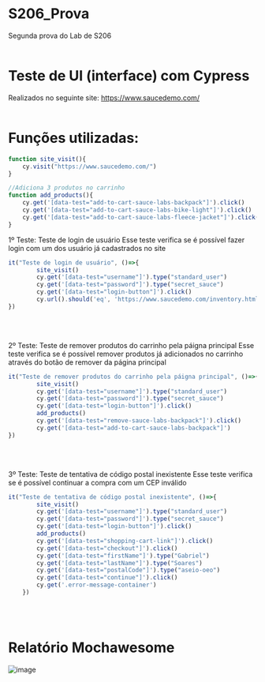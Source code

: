 # S206_Prova
Segunda prova do Lab de S206
<br>
<br>

# Teste de UI (interface) com Cypress
Realizados no seguinte site: https://www.saucedemo.com/
<br>
<br>

# Funções utilizadas:
```javascript
function site_visit(){
    cy.visit("https://www.saucedemo.com/")
}

//Adiciona 3 produtos no carrinho
function add_products(){
    cy.get('[data-test="add-to-cart-sauce-labs-backpack"]').click()
    cy.get('[data-test="add-to-cart-sauce-labs-bike-light"]').click()
    cy.get('[data-test="add-to-cart-sauce-labs-fleece-jacket"]').click()
}
```

1º Teste: Teste de login de usuário
Esse teste verifica se é possível fazer login com um dos usuário já cadastrados no site
```javascript
it("Teste de login de usuário", ()=>{
        site_visit()
        cy.get('[data-test="username"]').type("standard_user")
        cy.get('[data-test="password"]').type("secret_sauce")
        cy.get('[data-test="login-button"]').click()
        cy.url().should('eq', 'https://www.saucedemo.com/inventory.html')
})
```

<br>
<br>

2º Teste: Teste de remover produtos do carrinho pela páigna principal
Esse teste verifica se é possível remover produtos já adicionados no carrinho através do botão de remover da página principal
```javascript
it("Teste de remover produtos do carrinho pela páigna principal", ()=>{
        site_visit()
        cy.get('[data-test="username"]').type("standard_user")
        cy.get('[data-test="password"]').type("secret_sauce")
        cy.get('[data-test="login-button"]').click()
        add_products()
        cy.get('[data-test="remove-sauce-labs-backpack"]').click()
        cy.get('[data-test="add-to-cart-sauce-labs-backpack"]')
})
```

<br>
<br>

3º Teste: Teste de tentativa de código postal inexistente
Esse teste verifica se é possível continuar a compra com um CEP inválido
```javascript
it("Teste de tentativa de código postal inexistente", ()=>{
        site_visit()
        cy.get('[data-test="username"]').type("standard_user")
        cy.get('[data-test="password"]').type("secret_sauce")
        cy.get('[data-test="login-button"]').click()
        add_products()
        cy.get('[data-test="shopping-cart-link"]').click()
        cy.get('[data-test="checkout"]').click()
        cy.get('[data-test="firstName"]').type("Gabriel")
        cy.get('[data-test="lastName"]').type("Soares")
        cy.get('[data-test="postalCode"]').type("aseio-oeo")
        cy.get('[data-test="continue"]').click()
        cy.get('.error-message-container')
    })
```

<br>
<br>

# Relatório Mochawesome
![image](https://github.com/user-attachments/assets/3080990c-50b7-48c5-8c39-2509ba5bcb36)

<br>
<br>
